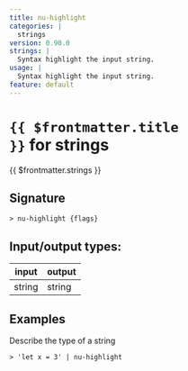 ```yaml
---
title: nu-highlight
categories: |
  strings
version: 0.90.0
strings: |
  Syntax highlight the input string.
usage: |
  Syntax highlight the input string.
feature: default
---
```

<!-- This file is automatically generated. Please edit the command in https://github.com/nushell/nushell instead. -->

# <code>{{ $frontmatter.title }}</code> for strings

<div class='command-title'>{{ $frontmatter.strings }}</div>

## Signature

```> nu-highlight {flags} ```


## Input/output types:

| input  | output |
| ------ | ------ |
| string | string |

## Examples

Describe the type of a string
```nu
> 'let x = 3' | nu-highlight

```
